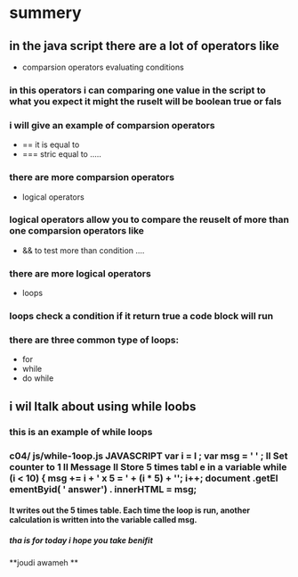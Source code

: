 # summery
## in the java script there are a lot of operators like
- comparsion operators evaluating conditions
### in this operators i can comparing one value in the script to what you expect it might the ruselt will be boolean true or fals
### i will give an example of comparsion operators
- == it is equal to 
- === stric equal to .....
### there are more comparsion operators
- logical operators
### logical operators allow you to compare the reuselt of more than one comparsion operators like
- && to test more than condition ....
### there are more logical operators
- loops
### loops check a condition if it return true a code block will run
### there are three common type of loops:
- for
- while
-  do while
## i wil ltalk about using while loobs
### this is an example of while loops
### c04/ js/while-1oop.js JAVASCRIPT var i = l ; var msg = ' ' ; II Set counter to 1 II Message II Store 5 times tabl e in a variable while (i < 10) { msg += i + ' x 5 = ' + (i * 5) + ''; i++; document .getEl ementByid( ' answer') . innerHTML = msg;
#### It writes out the 5 times table. Each time the loop is run, another calculation is written into the variable called msg.
##### tha is for today i hope you take benifit
**joudi awameh ** 



